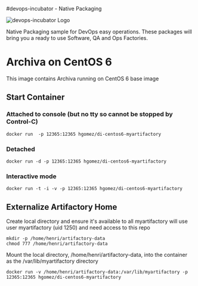 #devops-incubator - Native Packaging

![devops-incubator Logo](https://raw.github.com/hgomez/devops-incubator/master/images/devops-incubator-33pct.png)

Native Packaging sample for DevOps easy operations.
These packages will bring you a ready to use Software, QA and Ops Factories.

# Archiva on CentOS 6

This image contains Archiva running on CentOS 6 base image 

## Start Container 

### Attached to console (but no tty so cannot be stopped by Control-C)
    docker run  -p 12365:12365 hgomez/di-centos6-myartifactory

### Detached
    docker run -d -p 12365:12365 hgomez/di-centos6-myartifactory

### Interactive mode
    docker run -t -i -v -p 12365:12365 hgomez/di-centos6-myartifactory

## Externalize Artifactory Home

Create local directory and ensure it's available to all
myartifactory will use user myartifactory (uid 1250) and need access to this repo

    mkdir -p /home/henri/artifactory-data
    chmod 777 /home/henri/artifactory-data

Mount the local directory, /home/henri/artifactory-data, into the container as the /var/lib/myartifactory directory

    docker run -v /home/henri/artifactory-data:/var/lib/myartifactory -p 12365:12365 hgomez/di-centos6-myartifactory
 
